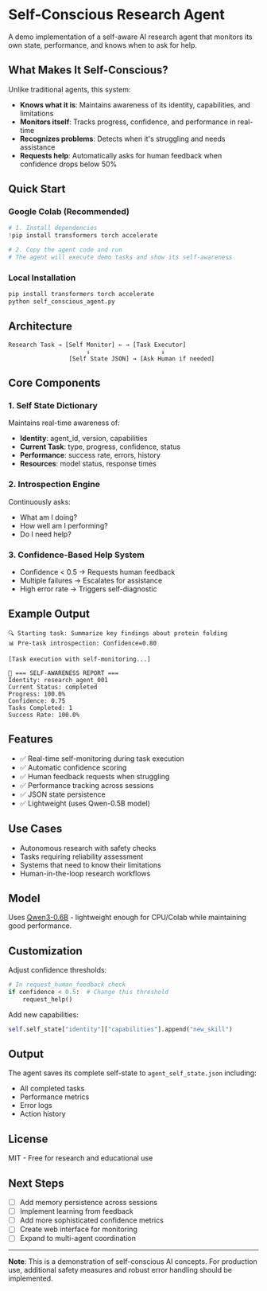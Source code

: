 # Self-Conscious Research Agent 

A demo implementation of a self-aware AI research agent that monitors its own state, performance, and knows when to ask for help.

## What Makes It Self-Conscious?

Unlike traditional agents, this system:
- **Knows what it is**: Maintains awareness of its identity, capabilities, and limitations
- **Monitors itself**: Tracks progress, confidence, and performance in real-time
- **Recognizes problems**: Detects when it's struggling and needs assistance
- **Requests help**: Automatically asks for human feedback when confidence drops below 50%

## Quick Start

### Google Colab (Recommended)
```python
# 1. Install dependencies
!pip install transformers torch accelerate

# 2. Copy the agent code and run
# The agent will execute demo tasks and show its self-awareness
```

### Local Installation
```bash
pip install transformers torch accelerate
python self_conscious_agent.py
```

## Architecture

```
Research Task → [Self Monitor] ← → [Task Executor]
                      ↓                    ↓
                 [Self State JSON] → [Ask Human if needed]
```

## Core Components

### 1. Self State Dictionary
Maintains real-time awareness of:
- **Identity**: agent_id, version, capabilities
- **Current Task**: type, progress, confidence, status
- **Performance**: success rate, errors, history
- **Resources**: model status, response times

### 2. Introspection Engine
Continuously asks:
- What am I doing?
- How well am I performing?
- Do I need help?

### 3. Confidence-Based Help System
- Confidence < 0.5 → Requests human feedback
- Multiple failures → Escalates for assistance
- High error rate → Triggers self-diagnostic

## Example Output

```
🔍 Starting task: Summarize key findings about protein folding
📊 Pre-task introspection: Confidence=0.80

[Task execution with self-monitoring...]

🧠 === SELF-AWARENESS REPORT ===
Identity: research_agent_001
Current Status: completed
Progress: 100.0%
Confidence: 0.75
Tasks Completed: 1
Success Rate: 100.0%
```

## Features

- ✅ Real-time self-monitoring during task execution
- ✅ Automatic confidence scoring
- ✅ Human feedback requests when struggling
- ✅ Performance tracking across sessions
- ✅ JSON state persistence
- ✅ Lightweight (uses Qwen-0.5B model)

## Use Cases

- Autonomous research with safety checks
- Tasks requiring reliability assessment
- Systems that need to know their limitations
- Human-in-the-loop research workflows

## Model

Uses [Qwen3-0.6B](https://huggingface.co/Qwen/Qwen3-0.6B) - lightweight enough for CPU/Colab while maintaining good performance.

## Customization

Adjust confidence thresholds:
```python
# In request_human_feedback check
if confidence < 0.5:  # Change this threshold
    request_help()
```

Add new capabilities:
```python
self.self_state["identity"]["capabilities"].append("new_skill")
```

## Output

The agent saves its complete self-state to `agent_self_state.json` including:
- All completed tasks
- Performance metrics
- Error logs
- Action history

## License

MIT - Free for research and educational use

## Next Steps

- [ ] Add memory persistence across sessions
- [ ] Implement learning from feedback
- [ ] Add more sophisticated confidence metrics
- [ ] Create web interface for monitoring
- [ ] Expand to multi-agent coordination

---

**Note**: This is a demonstration of self-conscious AI concepts. For production use, additional safety measures and robust error handling should be implemented.
